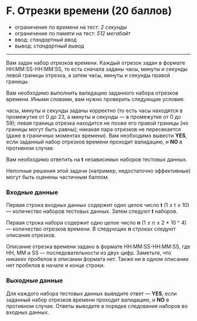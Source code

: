 # F. Отрезки времени (20 баллов)

- ограничение по времени на тест: *2 секунды*
- ограничение по памяти на тест: *512 мегабайт*
- ввод: *стандартный ввод*
- вывод: *стандартный вывод*
***
Вам задан набор отрезков времени. Каждый отрезок задан в формате HH:MM:SS-HH:MM:SS, то есть сначала заданы часы, минуты и секунды левой границы отрезка, а затем часы, минуты и секунды правой границы.

Вам необходимо выполнить валидацию заданного набора отрезков времени. Иными словами, вам нужно проверить следующие условия:

часы, минуты и секунды заданы корректно (то есть часы находятся в промежутке от 0 до 23, а минуты и секунды — в промежутке от 0 до 59);
левая граница отрезка находится не позже его правой границы (но границы могут быть равны);
никакая пара отрезков не пересекается (даже в граничных моментах времени).
Вам необходимо вывести **YES**, если заданный набор отрезков времени проходит валидацию, и **NO** в противном случае.

Вам необходимо ответить на **t** независимых наборов тестовых данных.

Неполные решения этой задачи (например, недостаточно эффективные) могут быть оценены частичным баллом.

### Входные данные

Первая строка входных данных содержит одно целое число **t** (1 ≤ t ≤ 10) — количество наборов тестовых данных. Затем следуют **t** наборов.

Первая строка набора содержит одно целое число **n** (1 ≤ n ≤ 2 * 10 ^ 4) — количество отрезков времени. В следующих **n** строках следуют описания отрезков.

Описание отрезка времени задано в формате HH:MM:SS-HH:MM:SS, где HH, MM и SS — последовательности из двух цифр. Заметьте, что никаких пробелов в описании формата нет. Также ни в одном описании нет пробелов в начале и конце строки.

### Выходные данные

Для каждого набора тестовых данных выведите ответ — **YES**, если заданный набор отрезков времени проходит валидацию, и **NO** в противном случае. Ответы выводите в порядке следования наборов во входных данных.


